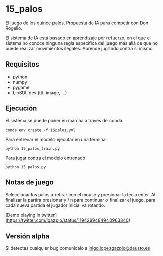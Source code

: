 # 15_palos
El juego de los quince palos. Propuesta de IA para competir con Don Rogelio.

El sistema de IA está basado en aprendizaje por refuerzo, en el que el sistema no conoce ninguna regla específica del juego más allá de que no puede realizar movimientos ilegales. Aprende jugando contra sí mismo.

## Requisitos

- python
- numpy
- pygame
- LibSDL dev (ttf, image, ...)

## Ejecución

El sistema se puede poner en marcha a traves de conda
```
conda env create -f 15palos.yml
```

Para entrenar el modelo ejecutar en una terminal
 
```python 15_palos_train.py```

Para jugar contra el modelo entrenado

```python 15_palos.py```

## Notas de juego
Seleccionar los palos a retirar con el mouse y presionar la tecla enter. Al finalizar la partira presionar y / n para continuar o finalizar el juego, para cada nueva partida el jugador inicial va rotando.

[Demo playing in twitter] (https://twitter.com/lgazpio/status/1194299484940963840)

## Versión alpha
Si detectas cualquier bug comunícalo a inigo.lopezgazpio@deusto.es
